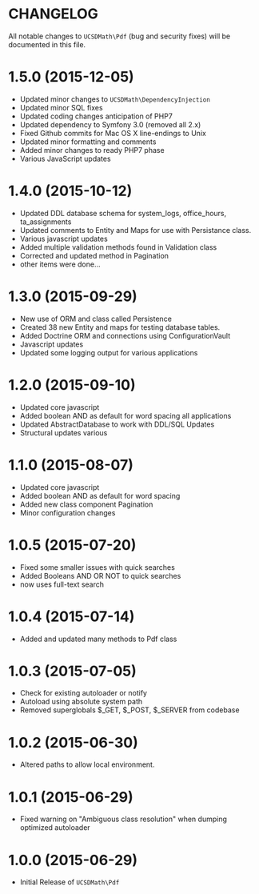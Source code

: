 CHANGELOG
=========

All notable changes to `UCSDMath\Pdf` (bug and security fixes) will
be documented in this file.

# 1.5.0 (2015-12-05)

 - Updated minor changes to `UCSDMath\DependencyInjection`
 - Updated minor SQL fixes
 - Updated coding changes anticipation of PHP7
 - Updated dependency to Symfony 3.0 (removed all 2.x)
 - Fixed Github commits for Mac OS X line-endings to Unix
 - Updated minor formatting and comments
 - Added minor changes to ready PHP7 phase
 - Various JavaScript updates

# 1.4.0 (2015-10-12)

 - Updated DDL database schema for system_logs, office_hours, ta_assignments
 - Updated comments to Entity and Maps for use with Persistance class.
 - Various javascript updates
 - Added multiple validation methods found in Validation class
 - Corrected and updated method in Pagination
 - other items were done...

# 1.3.0 (2015-09-29)

 - New use of ORM and class called Persistence
 - Created 38 new Entity and maps for testing database tables.
 - Added Doctrine ORM and connections using ConfigurationVault
 - Javascript updates
 - Updated some logging output for various applications

# 1.2.0 (2015-09-10)

 - Updated core javascript
 - Added boolean AND as default for word spacing all applications
 - Updated AbstractDatabase to work with DDL/SQL Updates
 - Structural updates various

# 1.1.0 (2015-08-07)

 - Updated core javascript
 - Added boolean AND as default for word spacing
 - Added new class component Pagination
 - Minor configuration changes

# 1.0.5 (2015-07-20)

 - Fixed some smaller issues with quick searches
 - Added Booleans AND OR NOT to quick searches
 - now uses full-text search

# 1.0.4 (2015-07-14)

 - Added and updated many methods to Pdf class

# 1.0.3 (2015-07-05)

 - Check for existing autoloader or notify
 - Autoload using absolute system path
 - Removed superglobals $_GET, $_POST, $_SERVER from codebase

# 1.0.2 (2015-06-30)

 - Altered paths to allow local environment.

# 1.0.1 (2015-06-29)

 - Fixed warning on "Ambiguous class resolution" when dumping optimized autoloader

# 1.0.0 (2015-06-29)

 - Initial Release of `UCSDMath\Pdf`
